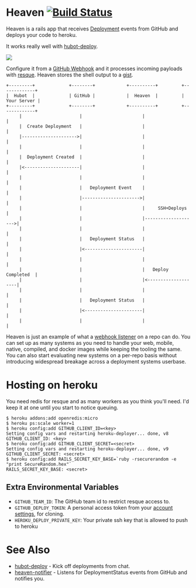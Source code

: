 # Heaven [![Build Status](https://travis-ci.org/atmos/heaven.png?branch=master)](https://travis-ci.org/atmos/heaven)

Heaven is a rails app that receives [Deployment][1] events from GitHub and deploys your code to heroku.

It works really well with [hubot-deploy](https://github.com/atmos/hubot-deploy).

![](https://f.cloud.github.com/assets/38/2330090/208fce50-a42a-11e3-94e6-46beaac78bfb.jpg)

Configure it from a [GitHub Webhook][2] and it processes incoming payloads with [resque][3]. Heaven stores the shell output to a [gist][4].

```
+---------+             +--------+            +----------+         +-------------+
|  Hubot  |             | GitHub |            |  Heaven  |         | Your Server |
+---------+             +--------+            +----------+         +-------------+
     |                      |                       |                     |
     |  Create Deployment   |                       |                     |
     |--------------------->|                       |                     |
     |                      |                       |                     |
     |  Deployment Created  |                       |                     |
     |<---------------------|                       |                     |
     |                      |                       |                     |
     |                      |   Deployment Event    |                     |
     |                      |---------------------->|                     |
     |                      |                       |     SSH+Deploys     |
     |                      |                       |-------------------->|
     |                      |                       |                     |
     |                      |   Deployment Status   |                     |
     |                      |<----------------------|                     |
     |                      |                       |                     |
     |                      |                       |   Deploy Completed  |
     |                      |                       |<--------------------|
     |                      |                       |                     |
     |                      |   Deployment Status   |                     |
     |                      |<----------------------|                     |
     |                      |                       |                     |

```

Heaven is just an example of what a [webhook listener][2] on a repo can do. You can set up as many systems as you need to handle your web, mobile, native, compiled, and docker images while keeping the tooling the same. You can also start evaluating new systems on a per-repo basis without introducing widespread breakage across a deployment systems userbase.

# Hosting on heroku

You need redis for resque and as many workers as you think you'll need. I'd keep it at one until you start to notice queuing.

    $ heroku addons:add openredis:micro
    $ heroku ps:scale worker=1
    $ heroku config:add GITHUB_CLIENT_ID=<key>
    Setting config vars and restarting heroku-deployer... done, v8
    GITHUB_CLIENT_ID: <key>
    $ heroku config:add GITHUB_CLIENT_SECRET=<secret>
    Setting config vars and restarting heroku-deployer... done, v9
    GITHUB_CLIENT_SECRET: <secret>
    $ heroku config:add RAILS_SECRET_KEY_BASE=`ruby -rsecurerandom -e "print SecureRandom.hex"`
    RAILS_SECRET_KEY_BASE: <secret>

## Extra Environmental Variables

* `GITHUB_TEAM_ID`: The GitHub team id to restrict resque access to.
* `GITHUB_DEPLOY_TOKEN`: A personal access token from your [account settings](https://github.com/settings/applications), for cloning.
* `HEROKU_DEPLOY_PRIVATE_KEY`: Your private ssh key that is allowed to push to heroku

# See Also

* [hubot-deploy](https://github.com/atmos/hubot-deploy) - Kick off deployments from chat.
* [heaven-notifier](https://github.com/atmos/heaven-notifier) - Listens for DeploymentStatus events from GitHub and notifies you.

[1]: http://developer.github.com/v3/repos/deployments/
[2]: https://github.com/blog/1778-webhooks-level-up
[3]: https://github.com/resque/resque
[4]: https://gist.github.com/
